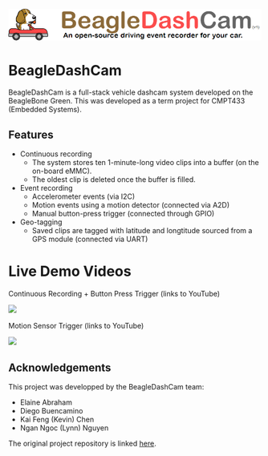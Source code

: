 <p align="center">
  <img src="https://github.com/bncmn/beagle-dashcam/blob/cf9881b7169a984957e73002f7d492fd23a7cf8b/bdc-title.png"/>
</p>

# BeagleDashCam
BeagleDashCam is a full-stack vehicle dashcam system developed on the BeagleBone Green. This was developed as a term project for CMPT433 (Embedded Systems).

## Features
- Continuous recording
  - The system stores ten 1-minute-long video clips into a buffer (on the on-board eMMC).
  - The oldest clip is deleted once the buffer is filled.
- Event recording
  - Accelerometer events (via I2C)
  - Motion events using a motion detector (connected via A2D)
  - Manual button-press trigger (connected through GPIO)
- Geo-tagging
  - Saved clips are tagged with latitude and longtitude sourced from a GPS module (connected via UART)

# Live Demo Videos
Continuous Recording + Button Press Trigger (links to YouTube)

[![](http://img.youtube.com/vi/MP1Bxf3zbGY/0.jpg)](http://www.youtube.com/watch?v=MP1Bxf3zbGY)

Motion Sensor Trigger (links to YouTube)

[![](http://img.youtube.com/vi/pixrTxWHzdQ/0.jpg)](http://www.youtube.com/watch?v=pixrTxWHzdQ)


## Acknowledgements
This project was developped by the BeagleDashCam team:
- Elaine Abraham
- Diego Buencamino
- Kai Feng (Kevin) Chen
- Ngan Ngoc (Lynn) Nguyen
  
The original project repository is linked [here](https://github.com/lynn9101/beagle-dashcam).
